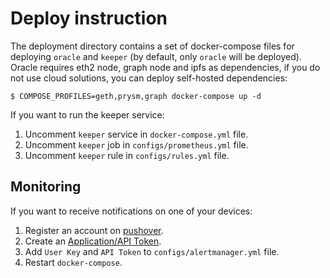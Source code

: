 # Deploy instruction

The deployment directory contains a set of docker-compose files for deploying `oracle` and `keeper` (by default, only `oracle` will be deployed). Oracle requires eth2 node, graph node and ipfs as dependencies, if you do not use cloud solutions, you can deploy self-hosted dependencies:

```console
$ COMPOSE_PROFILES=geth,prysm,graph docker-compose up -d
```

If you want to run the keeper service:

1. Uncomment `keeper` service in `docker-compose.yml` file.
1. Uncomment `keeper` job in `configs/prometheus.yml` file.
1. Uncomment `keeper` rule in `configs/rules.yml` file.

## Monitoring

If you want to receive notifications on one of your devices:

1. Register an account on [pushover](https://pushover.net/).
1. Create an [Application/API Token](https://pushover.net/apps/build).
1. Add `User Key` and `API Token` to `configs/alertmanager.yml` file.
1. Restart `docker-compose`.
